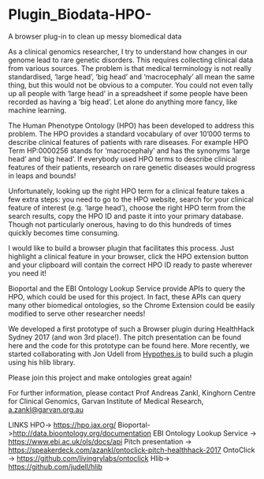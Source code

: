 # Plugin_Biodata-HPO-

A browser plug-in to clean up messy biomedical data

As a clinical genomics researcher, I try to understand how changes in our genome lead to rare genetic disorders.  This requires collecting clinical data from various sources. The problem is that medical terminology is not really standardised, ‘large head’, ‘big head’ and ‘macrocephaly’ all mean the same thing, but this would not be obvious to a computer. You could not even tally up all people with ‘large head’ in a spreadsheet if some people have been recorded as having a ‘big head’. Let alone do anything more fancy, like machine learning.

The Human Phenotype Ontology (HPO) has been developed to address this problem. The HPO provides a standard vocabulary of over 10’000 terms to describe clinical features of patients with rare diseases. For example HPO Term HP:0000256 stands for ‘macrocephaly’ and has the synonyms ‘large head’ and ‘big head’.  If everybody used HPO terms to describe clinical features of their patients, research on rare genetic diseases would progress in leaps and bounds!

Unfortunately, looking up the right HPO term for a clinical feature takes a few extra steps: you need to go to the HPO website, search for your clinical feature of interest (e.g. ‘large head’),  choose the right HPO term from the search results, copy the HPO ID and paste it into your primary database. Though not particularly onerous, having to do this hundreds of times quickly becomes time consuming.

I would like to build a browser plugin that facilitates this process. Just highlight a clinical feature in your browser, click the HPO extension button and your clipboard will contain the correct HPO ID ready to paste wherever you need it!

Bioportal and the EBI Ontology Lookup Service provide APIs to query the HPO, which could be used for this project. In fact, these APIs can query many other biomedical ontologies, so the Chrome Extension could be easily modified to serve other researcher needs!

We developed a first prototype of such a Browser plugin during HealthHack Sydney 2017 (and won 3rd place!). The pitch presentation can be found here and the code for this prototype can be found here. More recently, we started collaborating with Jon Udell from [Hypothes.is](https://web.hypothes.is/) to build such a plugin using his hlib library. 

Please join this project and make ontologies great again!

For further information, please contact Prof Andreas Zankl, Kinghorn Centre for Clinical Genomics, Garvan Institute of Medical Research, a.zankl@garvan.org.au


LINKS
HPO-> https://hpo.jax.org/
Bioportal->http://data.bioontology.org/documentation
EBI Ontology Lookup Service -> https://www.ebi.ac.uk/ols/docs/api
Pitch presentation -> https://speakerdeck.com/azankl/ontoclick-pitch-healthhack-2017
OntoClick -> https://github.com/livingrylabs/ontoclick
Hlib-> https://github.com/judell/hlib

